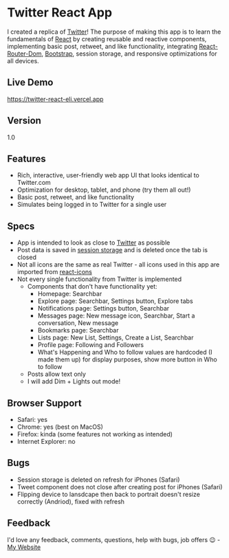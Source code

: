 # Twitter React App

I created a replica of [Twitter](https://twitter.com/)! The purpose of making this app is to learn the fundamentals of [React](https://reactjs.org/) by creating reusable and reactive components, implementing basic post, retweet, and like functionality, integrating [React-Router-Dom](https://www.npmjs.com/package/react-router-dom), [Bootstrap](https://www.npmjs.com/package/react-router-dom), session storage, and responsive optimizations for all devices.

## Live Demo

https://twitter-react-eli.vercel.app

## Version

1.0

## Features

- Rich, interactive, user-friendly web app UI that looks identical to Twitter.com
- Optimization for desktop, tablet, and phone (try them all out!)
- Basic post, retweet, and like functionality
- Simulates being logged in to Twitter for a single user

## Specs

- App is intended to look as close to [Twitter](https://twitter.com/) as possible
- Post data is saved in [session storage](https://developer.mozilla.org/en-US/docs/Web/API/Window/sessionStorage) and is deleted once the tab is closed
- Not all icons are the same as real Twitter - all icons used in this app are imported from [react-icons](https://react-icons.github.io/react-icons/)
- Not every single functionality from Twitter is implemented
  - Components that don't have functionality yet:
    - Homepage: Searchbar
    - Explore page: Searchbar, Settings button, Explore tabs
    - Notifications page: Settings button, Searchbar
    - Messages page: New message icon, Searchbar, Start a conversation, New message
    - Bookmarks page: Searchbar
    - Lists page: New List, Settings, Create a List, Searchbar
    - Profile page: Following and Followers
    - What's Happening and Who to follow values are hardcoded (I made them up) for display purposes, show more button in Who to follow
  - Posts allow text only
  - I will add Dim + Lights out mode!

## Browser Support

- Safari: yes
- Chrome: yes (best on MacOS)
- Firefox: kinda (some features not working as intended)
- Internet Explorer: no

## Bugs

- Session storage is deleted on refresh for iPhones (Safari)
- Tweet component does not close after creating post for iPhones (Safari)
- Flipping device to lansdcape then back to portrait doesn't resize correctly (Andriod), fixed with refresh

## Feedback

I'd love any feedback, comments, questions, help with bugs, job offers 😉 - [My Website](https://elijahdr.vercel.app/)
